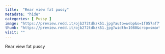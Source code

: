 ```yaml
---
title:  "Rear view fat pussy"
metadate: "hide"
categories: [ Pussy ]
image: "https://preview.redd.it/ojb272tdkzk51.jpg?auto=webp&s=1f057af7ffeb9c897326a94fcf60e55326a9f530"
thumb: "https://preview.redd.it/ojb272tdkzk51.jpg?width=1080&crop=smart&auto=webp&s=afa683b40eaf40ff2046f5f0eb34d6cc2676b373"
visit: ""
---
```

Rear view fat pussy
